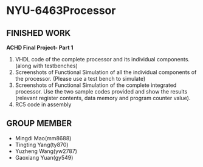 # NYU-6463Processor

## FINISHED WORK
**ACHD Final Project- Part 1**
1. VHDL code of the complete processor and its individual components. (along with testbenches)
2. Screenshots of Functional Simulation of all the individual components of the processor. (Please use a test bench to simulate)
3. Screenshots of Functional Simulation of the complete integrated processor. Use the two sample
codes provided and show the results (relevant register contents, data memory and program
counter value).
4. RC5 code in assembly  

## GROUP MEMBER
* Mingdi Mao(mm8688)
* Tingting Yang(ty870)
* Yuzheng Wang(yw2787)
* Gaoxiang Yuan(gy549)